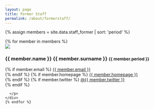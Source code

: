 ```yaml
---
layout: page
title: Former Staff
permalink: /about/formerstaff/
---
```



{% assign members = site.data.staff_former | sort: 'period' %}

<div class="row">
    {% for member in members %}
    <div class="col-lg-4 col-sm-6">
      <img class="img-circle img-responsive" src="{{ "/img/staff/" | append: member.photo | prepend: site.baseurl }}">
      <h3>{{ member.name }} {{ member.surname }} <small>{{ member.period }}</small></h3>
      <p>
        {% if member.email %}
          <i class="fa fa-envelope"></i> <a href="mailto:{{ member.email }}">{{ member.email }}</a><br>
        {% endif %}
        {% if member.homepage %}
          <i class="fa fa-home"></i> <a href="http://{{ member.homepage }}">{{ member.homepage }}</a><br>
        {% endif %}
        {% if member.twitter %}
          <i class="fa fa-twitter"></i> <a href="https://twitter.com/{{ member.twitter }}">@{{ member.twitter }}</a><br>
        {% endif %}

      </p>
    </div>
    {% endfor %}
</div>

